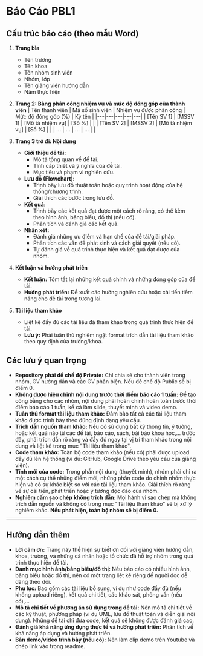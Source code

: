 # Báo Cáo PBL1

## Cấu trúc báo cáo (theo mẫu Word)

1.  **Trang bìa**
    * Tên trường
    * Tên khoa
    * Tên nhóm sinh viên
    * Nhóm, lớp
    * Tên giảng viên hướng dẫn
    * Năm thực hiện

2.  **Trang 2: Bảng phân công nhiệm vụ và mức độ đóng góp của thành viên**
    | Tên thành viên | Mã số sinh viên | Nhiệm vụ được phân công | Mức độ đóng góp (%) | Ký tên |
    |---|---|---|---|---|
    | [Tên SV 1] | [MSSV 1] | [Mô tả nhiệm vụ] | [Số %] |  |
    | [Tên SV 2] | [MSSV 2] | [Mô tả nhiệm vụ] | [Số %] |  |
    | ... | ... | ... | ... |  |

3.  **Trang 3 trở đi: Nội dung**
    * **Giới thiệu đề tài:**
        * Mô tả tổng quan về đề tài.
        * Tính cấp thiết và ý nghĩa của đề tài.
        * Mục tiêu và phạm vi nghiên cứu.
    * **Lưu đồ (Flowchart):**
        * Trình bày lưu đồ thuật toán hoặc quy trình hoạt động của hệ thống/chương trình.
        * Giải thích các bước trong lưu đồ.
    * **Kết quả:**
        * Trình bày các kết quả đạt được một cách rõ ràng, có thể kèm theo hình ảnh, bảng biểu, đồ thị (nếu có).
        * Phân tích và đánh giá các kết quả.
    * **Nhận xét:**
        * Đánh giá những ưu điểm và hạn chế của đề tài/giải pháp.
        * Phân tích các vấn đề phát sinh và cách giải quyết (nếu có).
        * Tự đánh giá về quá trình thực hiện và kết quả đạt được của nhóm.

4.  **Kết luận và hướng phát triển**
    * **Kết luận:** Tóm tắt lại những kết quả chính và những đóng góp của đề tài.
    * **Hướng phát triển:** Đề xuất các hướng nghiên cứu hoặc cải tiến tiềm năng cho đề tài trong tương lai.

5.  **Tài liệu tham khảo**
    * Liệt kê đầy đủ các tài liệu đã tham khảo trong quá trình thực hiện đề tài.
    * **Lưu ý:** Phải tuân thủ nghiêm ngặt format trích dẫn tài liệu tham khảo theo quy định của trường/khoa.

## Các lưu ý quan trọng

* **Repository phải để chế độ Private:** Chỉ chia sẻ cho thành viên trong nhóm, GV hướng dẫn và các GV phản biện. Nếu để chế độ Public sẽ bị điểm 0.
* **Không được hiệu chỉnh nội dung trước thời điểm báo cáo 1 tuần:** Để tạo công bằng cho các nhóm, nội dung phải hoàn chỉnh hoàn toàn trước thời điểm báo cáo 1 tuần, kể cả làm slide, thuyết minh và video demo.
* **Tuân thủ format tài liệu tham khảo:** Đảm bảo tất cả các tài liệu tham khảo được trình bày theo đúng định dạng yêu cầu.
* **Trích dẫn nguồn tham khảo:** Nếu có sử dụng bất kỳ thông tin, ý tưởng, hoặc kết quả nào từ các đề tài, báo cáo, sách, bài báo khoa học,... trước đây, phải trích dẫn rõ ràng và đầy đủ ngay tại vị trí tham khảo trong nội dung và liệt kê trong mục "Tài liệu tham khảo".
* **Code tham khảo:** Toàn bộ code tham khảo (nếu có) phải được upload đầy đủ lên hệ thống (ví dụ: GitHub, Google Drive theo yêu cầu của giảng viên).
* **Tính mới của code:** Trong phần nội dung (thuyết minh), nhóm phải chỉ ra một cách cụ thể những điểm mới, những phần code do chính nhóm thực hiện và có sự khác biệt so với các tài liệu tham khảo. Giải thích rõ ràng về sự cải tiến, phát triển hoặc ý tưởng độc đáo của nhóm.
* **Nghiêm cấm sao chép không trích dẫn:** Mọi hành vi sao chép mà không trích dẫn nguồn và không có trong mục "Tài liệu tham khảo" sẽ bị xử lý nghiêm khắc. **Nếu phát hiện, toàn bộ nhóm sẽ bị điểm 0.**

---

## Hướng dẫn thêm

* **Lời cảm ơn:** Trang này thể hiện sự biết ơn đối với giảng viên hướng dẫn, khoa, trường, và những cá nhân hoặc tổ chức đã hỗ trợ nhóm trong quá trình thực hiện đề tài.
* **Danh mục hình ảnh/bảng biểu/đồ thị:** Nếu báo cáo có nhiều hình ảnh, bảng biểu hoặc đồ thị, nên có một trang liệt kê riêng để người đọc dễ dàng theo dõi.
* **Phụ lục:** Bao gồm các tài liệu bổ sung, ví dụ như code đầy đủ (nếu không upload riêng), kết quả chi tiết, các khảo sát, phỏng vấn (nếu có),...
* **Mô tả chi tiết về phương án sử dụng trong đề tài:** Nên mô tả chi tiết về các kỹ thuật, phương pháp (ví dụ UML, lưu đồ thuật toán và diễn giải nội dung). Những đề tài chỉ đưa code, kết quả sẽ không được đánh giá cao.
* **Đánh giá khả năng ứng dụng thực tế và hướng phát triển:** Phân tích về khả năng áp dụng và hướng phát triển.
* **Bản demo/video trình bày (nếu có):** Nên làm clip demo trên Youtube và chép link vào trong readme.

